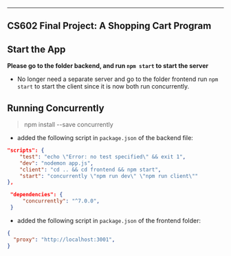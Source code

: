 
---
CS602 Final Project: A Shopping Cart Program
---

## Start the App

**Please go to the folder backend, and run `npm start` to start the server**

- No longer need a separate server and go to the folder frontend run `npm start` to start the client since it is now both run concurrently.

## Running Concurrently

> npm install --save concurrently
- added the following script in `package.json` of the backend file:

```json
"scripts": {
    "test": "echo \"Error: no test specified\" && exit 1",
    "dev": "nodemon app.js",
    "client": "cd .. && cd frontend && npm start",
    "start": "concurrently \"npm run dev\" \"npm run client\""
},
```
```json
 "dependencies": {
     "concurrently": "^7.0.0",
 }
 ```
 
- added the following script in `package.json` of the frontend folder:
```json
{
  "proxy": "http://localhost:3001",
}
```
